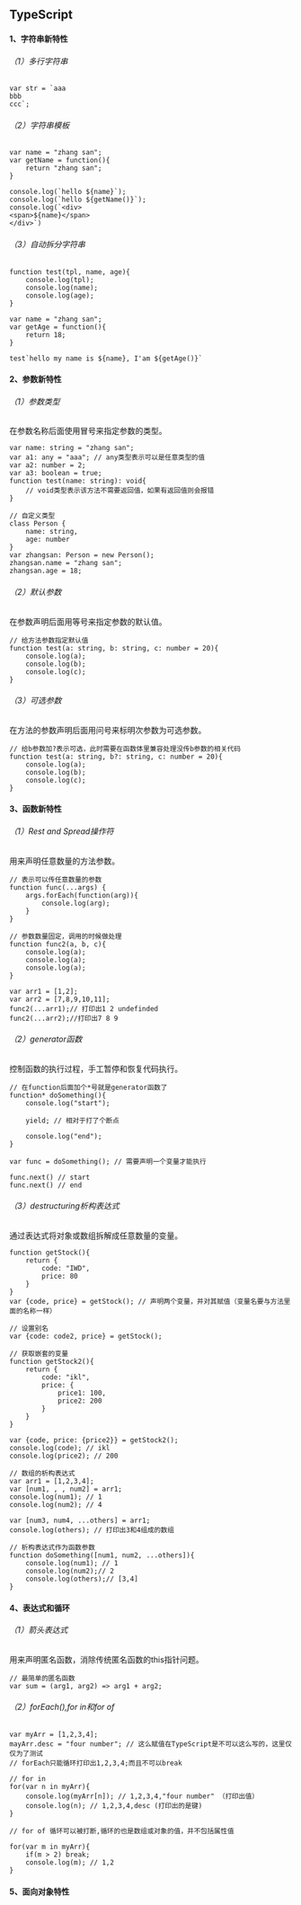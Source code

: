 ## TypeScript

#### 1、字符串新特性

###### （1）多行字符串

```
var str = `aaa
bbb
ccc`;
```
###### （2）字符串模板

```
var name = "zhang san";
var getName = function(){
    return "zhang san";
}

console.log(`hello ${name}`);
console.log(`hello ${getName()}`);
console.log(`<div>
<span>${name}</span>
</div>`)
```
###### （3）自动拆分字符串

```
function test(tpl, name, age){
    console.log(tpl);
    console.log(name);
    console.log(age);
}

var name = "zhang san";
var getAge = function(){
    return 18;
}

test`hello my name is ${name}, I'am ${getAge()}`
```
#### 2、参数新特性

###### （1）参数类型

在参数名称后面使用冒号来指定参数的类型。

```
var name: string = "zhang san";
var a1: any = "aaa"; // any类型表示可以是任意类型的值
var a2: number = 2;
var a3: boolean = true;
function test(name: string): void{
    // void类型表示该方法不需要返回值，如果有返回值则会报错
}

// 自定义类型
class Person {
    name: string,
    age: number
}
var zhangsan: Person = new Person();
zhangsan.name = "zhang san";
zhangsan.age = 18;
```
###### （2）默认参数

在参数声明后面用等号来指定参数的默认值。

```
// 给方法参数指定默认值
function test(a: string, b: string, c: number = 20){
    console.log(a);
    console.log(b);
    console.log(c);
}
```
###### （3）可选参数

在方法的参数声明后面用问号来标明次参数为可选参数。

```
// 给b参数加?表示可选，此时需要在函数体里兼容处理没传b参数的相关代码
function test(a: string, b?: string, c: number = 20){
    console.log(a);
    console.log(b);
    console.log(c);
}
```
#### 3、函数新特性

###### （1）Rest and Spread操作符

用来声明任意数量的方法参数。

```
// 表示可以传任意数量的参数
function func(...args) {
    args.forEach(function(arg)){
        console.log(arg);
    }
}

// 参数数量固定，调用的时候做处理
function func2(a, b, c){
    console.log(a);
    console.log(a);
    console.log(a);
}

var arr1 = [1,2];
var arr2 = [7,8,9,10,11];
func2(...arr1);// 打印出1 2 undefinded
func2(...arr2);//打印出7 8 9
```
###### （2）generator函数

控制函数的执行过程，手工暂停和恢复代码执行。

```
// 在function后面加个*号就是generator函数了
function* doSomething(){
    console.log("start");
    
    yield; // 相对于打了个断点
    
    console.log("end");
}

var func = doSomething(); // 需要声明一个变量才能执行

func.next() // start
func.next() // end

```
###### （3）destructuring析构表达式

通过表达式将对象或数组拆解成任意数量的变量。

```
function getStock(){
    return {
        code: "IWD",
        price: 80
    }
}
var {code, price} = getStock(); // 声明两个变量，并对其赋值（变量名要与方法里面的名称一样）

// 设置别名
var {code: code2, price} = getStock();

// 获取嵌套的变量
function getStock2(){
    return {
        code: "ikl",
        price: {
            price1: 100,
            price2: 200
        }
    }
}

var {code, price: {price2}} = getStock2();
console.log(code); // ikl
console.log(price2); // 200

// 数组的析构表达式
var arr1 = [1,2,3,4];
var [num1, , , num2] = arr1;
console.log(num1); // 1
console.log(num2); // 4

var [num3, num4, ...others] = arr1;
console.log(others); // 打印出3和4组成的数组

// 析构表达式作为函数参数
function doSomething([num1, num2, ...others]){
    console.log(num1); // 1
    console.log(num2);// 2
    console.log(others);// [3,4]
}
```
#### 4、表达式和循环

###### （1）箭头表达式

用来声明匿名函数，消除传统匿名函数的this指针问题。

```
// 最简单的匿名函数
var sum = (arg1, arg2) => arg1 + arg2;
```

###### （2）forEach(),for in和for of

```
var myArr = [1,2,3,4];
mayArr.desc = "four number"; // 这么赋值在TypeScript是不可以这么写的，这里仅仅为了测试
// forEach只能循环打印出1,2,3,4;而且不可以break

// for in
for(var n in myArr){
    console.log(myArr[n]); // 1,2,3,4,"four number" （打印出值）
    console.log(n); // 1,2,3,4,desc (打印出的是键)
}

// for of 循环可以被打断,循环的也是数组或对象的值，并不包括属性值

for(var m in myArr){
    if(m > 2) break;
    console.log(m); // 1,2
}
```
#### 5、面向对象特性